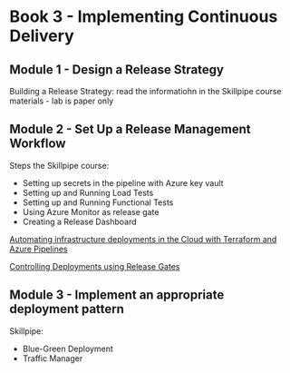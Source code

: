 # Book 3 - Implementing Continuous Delivery

## Module 1 - Design a Release Strategy

Building a Release Strategy: read the informatiohn in the Skillpipe course materials - lab is paper only

## Module 2 - Set Up a Release Management Workflow

Steps the Skillpipe course:

* Setting up secrets in the pipeline with Azure key vault 
* Setting up and Running Load Tests
* Setting up and Running Functional Tests
* Using Azure Monitor as release gate
* Creating a Release Dashboard

[Automating infrastructure deployments in the Cloud with Terraform and Azure Pipelines](https://azuredevopslabs.com/labs/vstsextend/terraform/)

[Controlling Deployments using Release Gates](https://azuredevopslabs.com/labs/vstsextend/releasegates/)

## Module 3 - Implement an appropriate deployment pattern

Skillpipe:

* Blue-Green Deployment
* Traffic Manager
